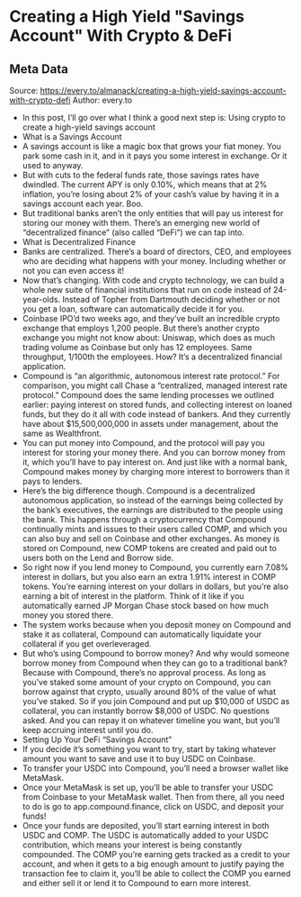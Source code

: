 # Creating a High Yield "Savings Account" With Crypto & DeFi

## Meta Data

Source:  https://every.to/almanack/creating-a-high-yield-savings-account-with-crypto-defi 
Author: every.to

- In this post, I’ll go over what I think a good next step is: Using crypto to create a high-yield savings account
- What is a Savings Account
- A savings account is like a magic box that grows your fiat money. You park some cash in it, and in it pays you some interest in exchange. Or it used to anyway.
- But with cuts to the federal funds rate, those savings rates have dwindled. The current APY is only 0.10%, which means that at 2% inflation, you’re losing about 2% of your cash’s value by having it in a savings account each year. Boo.
- But traditional banks aren’t the only entities that will pay us interest for storing our money with them. There’s an emerging new world of “decentralized finance” (also called “DeFi”) we can tap into.
- What is Decentralized Finance
- Banks are centralized. There’s a board of directors, CEO, and employees who are deciding what happens with your money. Including whether or not you can even access it!
- Now that’s changing. With code and crypto technology, we can build a whole new suite of financial institutions that run on code instead of 24-year-olds. Instead of Topher from Dartmouth deciding whether or not you get a loan, software can automatically decide it for you.
- Coinbase IPO’d two weeks ago, and they’ve built an incredible crypto exchange that employs 1,200 people. But there’s another crypto exchange you might not know about: Uniswap, which does as much trading volume as Coinbase but only has 12 employees. Same throughput, 1/100th the employees. How? It’s a decentralized financial application.
- Compound is “an algorithmic, autonomous interest rate protocol.” For comparison, you might call Chase a “centralized, managed interest rate protocol.” Compound does the same lending processes we outlined earlier: paying interest on stored funds, and collecting interest on loaned funds, but they do it all with code instead of bankers. And they currently have about $15,500,000,000 in assets under management, about the same as Wealthfront.
- You can put money into Compound, and the protocol will pay you interest for storing your money there. And you can borrow money from it, which you’ll have to pay interest on. And just like with a normal bank, Compound makes money by charging more interest to borrowers than it pays to lenders.
- Here’s the big difference though. Compound is a decentralized autonomous application, so instead of the earnings being collected by the bank’s executives, the earnings are distributed to the people using the bank. This happens through a cryptocurrency that Compound continually mints and issues to their users called COMP, and which you can also buy and sell on Coinbase and other exchanges. As money is stored on Compound, new COMP tokens are created and paid out to users both on the Lend and Borrow side.
- So right now if you lend money to Compound, you currently earn 7.08% interest in dollars, but you also earn an extra 1.91% interest in COMP tokens. You’re earning interest on your dollars in dollars, but you’re also earning a bit of interest in the platform. Think of it like if you automatically earned JP Morgan Chase stock based on how much money you stored there.
- The system works because when you deposit money on Compound and stake it as collateral, Compound can automatically liquidate your collateral if you get overleveraged.
- But who’s using Compound to borrow money? And why would someone borrow money from Compound when they can go to a traditional bank? Because with Compound, there’s no approval process. As long as you’ve staked some amount of your crypto on Compound, you can borrow against that crypto, usually around 80% of the value of what you’ve staked.
  So if you join Compound and put up $10,000 of USDC as collateral, you can instantly borrow $8,000 of USDC. No questions asked. And you can repay it on whatever timeline you want, but you’ll keep accruing interest until you do.
- Setting Up Your DeFi “Savings Account”
- If you decide it’s something you want to try, start by taking whatever amount you want to save and use it to buy USDC on Coinbase.
- To transfer your USDC into Compound, you’ll need a browser wallet like MetaMask.
- Once your MetaMask is set up, you’ll be able to transfer your USDC from Coinbase to your MetaMask wallet. Then from there, all you need to do is go to app.compound.finance, click on USDC, and deposit your funds!
- Once your funds are deposited, you’ll start earning interest in both USDC and COMP. The USDC is automatically added to your USDC contribution, which means your interest is being constantly compounded. The COMP you’re earning gets tracked as a credit to your account, and when it gets to a big enough amount to justify paying the transaction fee to claim it, you’ll be able to collect the COMP you earned and either sell it or lend it to Compound to earn more interest.
